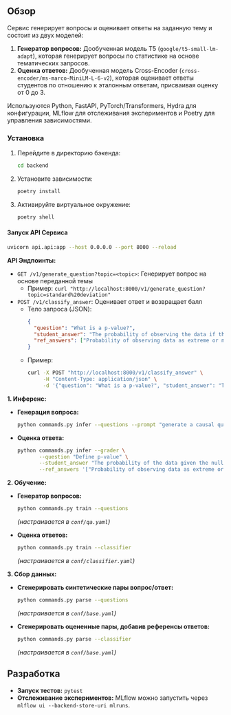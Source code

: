 
## Обзор

Сервис генерирует вопросы и оценивает ответы на заданную тему и состоит из двух моделей:

1.  **Генератор вопросов:** Дообученная модель T5 (`google/t5-small-lm-adapt`), которая генерирует вопросы по статистике на основе тематических запросов.
2.  **Оценка ответов:** Дообученная модель Cross-Encoder (`cross-encoder/ms-marco-MiniLM-L-6-v2`), которая оценивает ответы студентов по отношению к эталонным ответам, присваивая оценку от 0 до 3.

Используются Python, FastAPI, PyTorch/Transformers, Hydra для конфигурации, MLflow для отслеживания экспериментов и Poetry для управления зависимостями.

### Установка

1.  Перейдите в директорию бэкенда:
    ```bash
    cd backend
    ```
2.  Установите зависимости:
    ```bash
    poetry install
    ```
3.  Активируйте виртуальное окружение:
    ```bash
    poetry shell
    ```

#### Запуск API Сервиса

```bash
uvicorn api.api:app --host 0.0.0.0 --port 8000 --reload
```

**API Эндпоинты:**

-   `GET /v1/generate_question?topic=<topic>`: Генерирует вопрос на основе переданной темы
    -   Пример: `curl "http://localhost:8000/v1/generate_question?topic=standard%20deviation"`
-   `POST /v1/classify_answer`: Оценивает ответ и возвращает балл
    -   Тело запроса (JSON):
        ```json
        {
          "question": "What is a p-value?",
          "student_answer": "The probability of observing the data if the null is true.",
          "ref_answers": ["Probability of observing data as extreme or more extreme when null hypothesis is true", "A measure of evidence against the null hypothesis"]
        }
        ```
    -   Пример:
        ```bash
        curl -X POST "http://localhost:8000/v1/classify_answer" \
             -H "Content-Type: application/json" \
             -d '{"question": "What is a p-value?", "student_answer": "The probability of observing the data if the null is true.", "ref_answers": ["Probability of observing data as extreme or more extreme when null hypothesis is true", "A measure of evidence against the null hypothesis"]}'
        ```


**1. Инференс:**

*   **Генерация вопроса:**
    ```bash
    python commands.py infer --questions --prompt "generate a causal question about: ROC curve"
    ```

*   **Оценка ответа:**
    ```bash
    python commands.py infer --grader \
           --question "Define p-value" \
           --student_answer "The probability of the data given the null hypothesis is true" \
           --ref_answers '["Probability of observing data as extreme or more extreme when null hypothesis is true", "The probability that allows us to determine statistical significance"]'
    ```

**2. Обучение:**

*   **Генератор вопросов:**
    ```bash
    python commands.py train --questions
    ```
    *(настраивается в `conf/qa.yaml`)*


*   **Оценка ответов:**
    ```bash
    python commands.py train --classifier
    ```
    *(настраивается в `conf/classifier.yaml`)*


**3. Сбор данных:**

*   **Сгенерировать синтетические пары вопрос/ответ:**
    ```bash
    python commands.py parse --questions
    ```
    *(настраивается в `conf/base.yaml`)*

*   **Сгенерировать оцененные пары, добавив референсы ответов:**
    ```bash
    python commands.py parse --classifier
    ```
    *(настраивается в `conf/base.yaml`)*

## Разработка

-   **Запуск тестов:** `pytest`
-   **Отслеживание экспериментов:** MLflow  можно запустить через `mlflow ui --backend-store-uri mlruns`.
